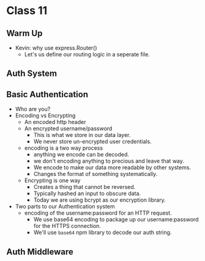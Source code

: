 # Class 11

## Warm Up

- Kevin: why use express.Router()
  - Let's us define our routing logic in a seperate file.

## Auth System

## Basic Authentication

- Who are you?
- Encoding vs Encrypting
  - An encoded http header
  - An encrypted username/password
    - This is what we store in our data layer.
    - We never store un-encrypted user credentials.
  - encoding is a two way process
    - anything we encode can be decoded.
    - we don't encoding anything to precious and leave that way.
    - We encode to make our data more readable by other systems.
    - Changes the format of something systematically.
  - Encrypting is one way
    - Creates a thing that cannot be reversed.
    - Typically hashed an input to obscure data.
    - Today we are using bcrypt as our encryption library.
- Two parts to our Authentication system
  - encoding of the username:password for an HTTP request.
    - We use base64 encoding to package up our username:password for the HTTPS connection.
    - We'll use `base64` npm library to decode our auth string.

## Auth Middleware
